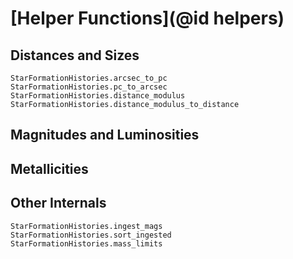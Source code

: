 # [Helper Functions](@id helpers)

## Distances and Sizes

```@docs
StarFormationHistories.arcsec_to_pc
StarFormationHistories.pc_to_arcsec
StarFormationHistories.distance_modulus
StarFormationHistories.distance_modulus_to_distance
```

## Magnitudes and Luminosities

## Metallicities

## Other Internals
```@docs
StarFormationHistories.ingest_mags
StarFormationHistories.sort_ingested
StarFormationHistories.mass_limits
```